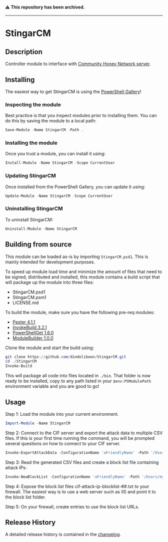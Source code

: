 #### :warning: This repository has been archived.

---

# StingarCM

## Description

Controller module to interface with [Community Honey Network server](https://communityhoneynetwork.readthedocs.io).

## Installing

The easiest way to get StingarCM is using the [PowerShell Gallery](https://powershellgallery.com/packages/StingarCM/)!

### Inspecting the module

Best practice is that you inspect modules prior to installing them. You can do this by saving the module to a local path:

``` PowerShell
Save-Module -Name StingarCM -Path .
```

### Installing the module

Once you trust a module, you can install it using:

``` PowerShell
Install-Module -Name StingarCM -Scope CurrentUser
```

### Updating StingarCM

Once installed from the PowerShell Gallery, you can update it using:

``` PowerShell
Update-Module -Name StingarCM -Scope CurrentUser
```

### Uninstalling StingarCM

To uninstall StingarCM:

``` PowerShell
Uninstall-Module -Name StingarCM
```

## Building from source

This module can be loaded as-is by importing `StingarCM.psd1`. This is mainly intended for development purposes.

To speed up module load time and minimize the amount of files that need to be signed, distributed and installed, this module contains a build script that will package up the module into three files:

- StingarCM.psd1
- StingarCM.psm1
- LICENSE.md

To build the module, make sure you have the following pre-req modules:

- [Pester 4.1.1](https://www.powershellgallery.com/packages/Pester/4.1.1)
- [InvokeBuild 3.2.1](https://www.powershellgallery.com/packages/InvokeBuild/3.2.1)
- [PowerShellGet 1.6.0](https://www.powershellgallery.com/packages/PowerShellGet/1.6.0)
- [ModuleBuilder 1.0.0](https://www.powershellgallery.com/packages/ModuleBuilder/1.0.0)

Clone the module and start the build using:

```PowerShell
git clone https://github.com/dindoliboon/StingarCM.git
cd ./StingarCM
Invoke-Build
```

This will package all code into files located in `./bin`. That folder is now ready to be installed, copy to any path listed in your `$env:PSModulePath` environment variable and you are good to go!

## Usage

Step 1: Load the module into your current environment.

``` PowerShell
Import-Module -Name StingarCM
```

Step 2: Connect to the CIF server and export the attack data to multiple CSV files. If this is your first time running the command, you will be prompted several questions on how to connect to your CIF server.

``` PowerShell
Invoke-ExportAttackData -ConfigurationName 'aFriendlyName' -Path '/Users/myuser/stingar_data' -Verbose
```

Step 3: Read the generated CSV files and create a block list file containing attack IPs:

``` PowerShell
Invoke-NewBlockList -ConfigurationName 'aFriendlyName' -Path '/Users/myuser/stingar_data' -Verbose
```

Step 4: Expose the block list files cif-attack-ip-blocklist-##.txt to your firewall. The easiest way is to use a web server such as IIS and point it to the block list folder.

Step 5: On your firewall, create entries to use the block list URLs.

## Release History

A detailed release history is contained in the [changelog](CHANGELOG.md).
